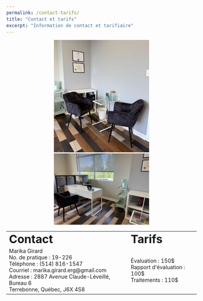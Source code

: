 ```yaml
---
permalink: /contact-tarifs/
title: "Contact et tarifs"
excerpt: "Information de contact et tarifiaire"
---
```



<p float="left" align="middle">
  <img src="/assets/images/bureau_petit.jpg" width="50%" />
  <img src="/assets/images/bureau_grand.jpg" width="50%" />
</p>


<table border="0">
 <tr>
    <td><b style="font-size:30px">Contact</b></td>
    <td><b style="font-size:30px">Tarifs</b></td>
 </tr>
 <tr>
    <td>
      Marika Girard  <br />
      No. de pratique : 19-226  <br />
      Téléphone : (514) 816-1547  <br />
      Courriel : marika.girard.erg@gmail.com <br />
      Adresse : 2887 Avenue Claude-Léveillé, Bureau 6 <br />
      Terrebonne, Québec, J6X 4S8
    </td>
    <td>
      Évaluation : 150$  <br />
      Rapport d'évaluation : 100$  <br />
      Traitements : 110$
    </td>
 </tr>
</table>

